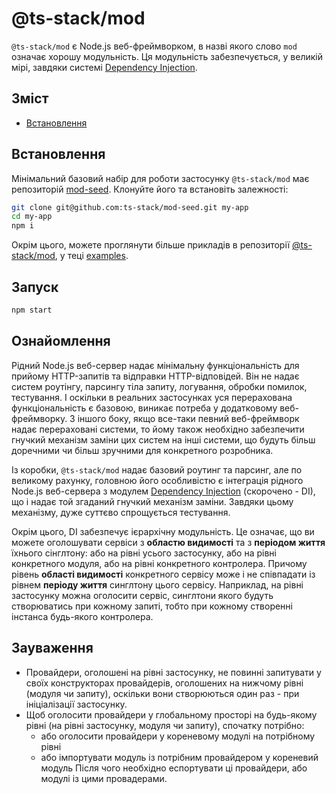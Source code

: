 # @ts-stack/mod

`@ts-stack/mod` є Node.js веб-фреймворком, в назві якого слово `mod` означає хорошу модульність.
Ця модульність забезпечується, у великій мірі, завдяки системі [Dependency Injection][1].

## Зміст

- [Встановлення](#встановлення)

## Встановлення

Мінімальний базовий набір для роботи застосунку `@ts-stack/mod` має репозиторій [mod-seed][2].
Клонуйте його та встановіть залежності:

```bash
git clone git@github.com:ts-stack/mod-seed.git my-app
cd my-app
npm i
```

Окрім цього, можете проглянути більше прикладів в репозиторії [@ts-stack/mod][3],
у теці [examples][4].

## Запуск

```bash
npm start
```

## Ознайомлення

Рідний Node.js веб-сервер надає мінімальну функціональність для прийому HTTP-запитів та відправки HTTP-відповідей. Він не надає систем роутінгу, парсингу тіла запиту, логування, обробки помилок, тестування. І оскільки в реальних застосунках уся перерахована функціональність є базовою, виникає потреба у додатковому веб-фреймворку. З іншого боку, якщо все-таки певний веб-фреймворк надає перераховані системи, то йому також необхідно забезпечити гнучкий механізм заміни цих систем на інші системи, що будуть більш доречними чи більш зручними для конкретного розробника.

Із коробки, `@ts-stack/mod` надає базовий роутинг та парсинг, але по великому рахунку, головною його особливістю є інтеграція рідного Node.js веб-сервера з модулем [Dependency Injection][1] (скорочено - DI), що і надає той згаданий гнучкий механізм заміни. Завдяки цьому механізму, дуже суттєво спрощується тестування.

Окрім цього, DI забезпечує ієрархічну модульність. Це означає, що ви можете оголошувати сервіси з **областю видимості** та з **періодом життя** їхнього сінглтону: або на рівні усього застосунку, або на рівні конкретного модуля, або на рівні конкретного контролера. Причому рівень **області видимості** конкретного сервісу може і не співпадати із рівнем **періоду життя** синглтону цього сервісу. Наприклад, на рівні застосунку можна оголосити сервіс, синглтони якого будуть створюватись при кожному запиті, тобто при кожному створенні інстанса будь-якого контролера.

## Зауваження

- Провайдери, оголошені на рівні застосунку, не повинні запитувати у своїх конструкторах провайдерів,
оголошених на нижчому рівні (модуля чи запиту), оскільки вони створюються один раз - при ініціалізації застосунку.
- Щоб оголосити провайдери у глобальному просторі на будь-якому рівні (на рівні застосунку, модуля чи запиту),
спочатку потрібно:
  - або оголосити провайдери у кореневому модулі на потрібному рівні
  - або імпортувати модуль із потрібним провайдером у кореневий модуль
Після чого необхідно еспортувати ці провайдери, або модулі із цими провадерами.


[1]: https://github.com/ts-stack/di
[2]: https://github.com/ts-stack/mod-seed
[3]: https://github.com/ts-stack/mod
[4]: https://github.com/ts-stack/mod/tree/master/examples
[5]: https://uk.wikipedia.org/wiki/%D0%92%D0%BF%D1%80%D0%BE%D0%B2%D0%B0%D0%B4%D0%B6%D0%B5%D0%BD%D0%BD%D1%8F_%D0%B7%D0%B0%D0%BB%D0%B5%D0%B6%D0%BD%D0%BE%D1%81%D1%82%D0%B5%D0%B9

